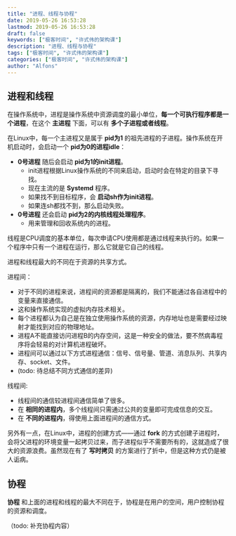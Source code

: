 ```yaml
---
title: "进程、线程与协程"
date: 2019-05-26 16:53:28
lastmod: 2019-05-26 16:53:28
draft: false
keywords: ["极客时间", "许式伟的架构课"]
description: "进程、线程与协程"
tags: ["极客时间", "许式伟的架构课"]
categories: ["极客时间", "许式伟的架构课"]
author: "Alfons"
---
```


## 进程和线程

在操作系统中，进程是操作系统中资源调度的最小单位，**每一个可执行程序都是一个进程**，在这个 **主进程** 下面，可以有 **多个子进程或者线程**。

在Linux中，每一个主进程又是属于 **pid为1** 的祖先进程的子进程。操作系统在开机启动时，会启动一个 **pid为0的进程idle**：

<!--more-->

- **0号进程** 随后会启动 **pid为1的init进程**。
  - init进程根据Linux操作系统的不同来启动，启动时会在特定的目录下寻找。
  - 现在主流的是 **Systemd** 程序。
  - 如果找不到目标程序，会 **启动sh作为init进程**。
  - 如果连sh都找不到，那么启动失败。
- **0号进程** 还会启动 **pid为2的内核线程处理程序**。
  - 用来管理和回收系统内的进程。

线程是CPU调度的基本单位，每次申请CPU使用都是通过线程来执行的。如果一个程序中只有一个进程在运行，那么它就是它自己的线程。

进程和线程最大的不同在于资源的共享方式。

进程间：

- 对于不同的进程来说，进程间的资源都是隔离的，我们不能通过各自进程中的变量来直接通信。
- 这和操作系统实现的虚拟内存技术相关。
- 每个进程都认为自己是在独立使用操作系统的资源，内存地址也是需要经过映射才能找到对应的物理地址。
- 进程A不能直接访问进程B的内存空间，这是一种安全的做法，要不然病毒程序将会轻易的对计算机进程破坏。
- 进程间可以通过以下方式进程通信：信号、信号量、管道、消息队列、共享内存、socket、文件。
- (todo: 待总结不同方式通信的差异)

线程间:

- 线程间的通信较进程间通信简单了很多。
- 在 **相同的进程内**，多个线程间只需通过公共的变量即可完成信息的交互。
- 在 **不同的进程内**，得使用上面进程间的通信方式。

另外有一点，在Linux中，进程的创建方式——通过 **fork** 的方式创建子进程时，会将父进程的环境变量一起拷贝过来，而子进程似乎不需要所有的，这就造成了很大的资源浪费。虽然现在有了 **写时拷贝** 的方案进行了折中，但是这种方式仍是被人诟病。

## 协程

**协程** 和上面的进程和线程的最大不同在于，协程是在用户的空间，用户控制协程的资源和调度。

（todo: 补充协程内容）